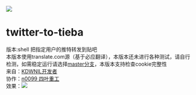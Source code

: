 ![](https://kdwnil.ml/favicon.ico)
# twitter-to-tieba
版本:shell
把指定用户的推特转发到贴吧<br />
本版本使用translate.com源（基于必应翻译），本版本还未进行各种测试，请自行检测，如需稳定运行请选择[master分支](https://github.com/yaoyichi2011/twitter-to-tieba/)，本版本支持检查cookie完整性<br />
来自：[KDWNIL开发者](https://kdwnil.ml)<br />
协作：[n0099 四叶重工](https://n0099.cf)<br />
效果：![](https://github.com/yaoyichi2011/kdwnilpic/blob/master/twtotb1.png)
